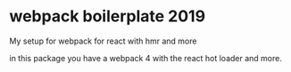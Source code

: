 # webpack boilerplate 2019

My setup for webpack for react with hmr and more

in this package you have a webpack 4 with the react hot loader and more.




